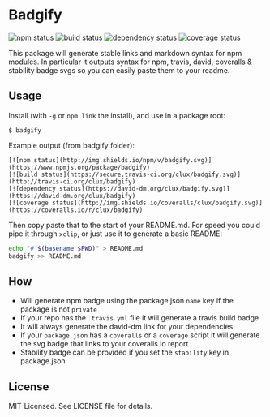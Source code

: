 # Badgify
[![npm status](http://img.shields.io/npm/v/badgify.svg)](https://www.npmjs.org/package/badgify)
[![build status](https://secure.travis-ci.org/clux/badgify.svg)](http://travis-ci.org/clux/badgify)
[![dependency status](https://david-dm.org/clux/badgify.svg)](https://david-dm.org/clux/badgify)
[![coverage status](http://img.shields.io/coveralls/clux/badgify.svg)](https://coveralls.io/r/clux/badgify)

This package will generate stable links and markdown syntax for npm modules. In particular it outputs syntax for npm, travis, david, coveralls & stability badge svgs so you can easily paste them to your readme.

## Usage
Install (with `-g` or `npm link` the install), and use in a package root:

```
$ badgify
```

Example output (from badgify folder):

```
[![npm status](http://img.shields.io/npm/v/badgify.svg)](https://www.npmjs.org/package/badgify)
[![build status](https://secure.travis-ci.org/clux/badgify.svg)](http://travis-ci.org/clux/badgify)
[![dependency status](https://david-dm.org/clux/badgify.svg)](https://david-dm.org/clux/badgify)
[![coverage status](http://img.shields.io/coveralls/clux/badgify.svg)](https://coveralls.io/r/clux/badgify)
```

Then copy paste that to the start of your README.md. For speed you could pipe it through `xclip`, or just use it to generate a basic README:

```sh
echo "# $(basename $PWD)" > README.md
badgify >> README.md
```

## How
- Will generate npm badge using the package.json `name` key if the package is not `private`
- If your repo has the `.travis.yml` file it will generate a travis build badge
- It will always generate the david-dm link for your dependencies
- If your `package.json` has a `coveralls` or a `coverage` script it will generate the svg badge that links to your coveralls.io report
- Stability badge can be provided if you set the `stability` key in package.json

## License
MIT-Licensed. See LICENSE file for details.
